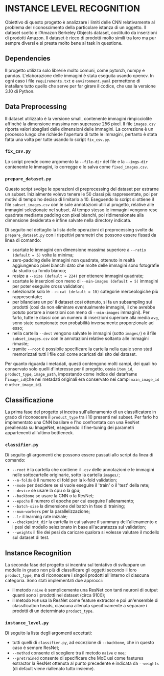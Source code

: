# INSTANCE LEVEL RECOGNITION
Obiettivo di questo progetto è analizzare i limiti delle CNN
relativamente al problema del riconoscimento della particolare
istanza di un oggetto. Il dataset scelto è l'Amazon Berkeley
Objects dataset, costituito da inserzioni di prodotti Amazon.
Il dataset è ricco di prodotti molto simili tra loro ma pur
sempre diversi e si presta molto bene al task in questione.

## Dependencies
Il progetto utilizza solo librerie molto comuni, come pytorch, numpy e
pandas. L'elaborazione delle immagini è stata eseguita usando opencv. In
ogni caso i file `requirements.txt` e `environment.yaml` permettono di
installare tutto quello che serve per far girare il codice, che usa la
versione 3.10 di Python.

## Data Preprocessing
Il dataset utilizzato è la versione small, contenente immagini
rimpicciolite affinché la dimensione massima non superasse 256
pixel. Il file `images.csv` riporta valori sbagliati delle dimensioni delle
immagini. La correzione è un processo lungo che richiede l'apertura di
tutte le immagini, pertanto è stata fatta una volta per tutte usando
lo script `fix_csv.py`.

### `fix_csv.py`
Lo script prende come argomento la `--file-dir`
del file e la `--imgs-dir` contenente le immagini, lo corregge e lo
salva come `fixed_images.csv`.

### `prepare_dataset.py`
Questo script svolge le operazioni di preprocessing del dataset per estrarne
un subset. Inizialmente volevo tenere le 50 classi più rappresentate, poi
per motivi di tempo ho deciso di limitarlo a 10. Eseguendo lo script si 
ottiene il file `subset_images.csv` con le sole annotazioni utili al
progetto, relative alle immagini selezionate nel subset. Al tempo stesso
le immagini vengono rese quadrate mediante padding con pixel bianchi, poi
ridimensionate alla dimensione desiderata e infine salvate nella directory
indicata.

Di seguito nel dettaglio la lista delle operazioni di preprocessing
svolte da `prepare_dataset.py` con i rispettivi parametri che possono
essere fissati da linea di comando:
- scartate le immagini con dimensione massima superiore a `--ratio 
(default = 5)` volte la minima;
- zero-padding delle immagini non quadrate, ottenuto in realtà
aggiungendo pixel bianchi dato che molte delle immagini sono
fotografie da studio su fondo bianco;
- resize a `--size (default = 224)` per ottenere immagini quadrate;
- scartate le inserzioni con meno di `--min-images (default = 5)`
immagini per poter eseguire cross validation;
- selezionate solo le `--n-cat (default = 10)`
categorie merceologiche più rappresentate;
- per bilanciare un po' il dataset così ottenuto, si fa un subsampling
sui prodotti (così da non eliminare eventualmente immagini, il che avrebbe
potuto portare a inserzioni con meno di `--min-images` immagini). Per farlo,
tutte le classi con un numero di inserzioni superiore alla media `avg`, sono
state campionate con probabilità inversamente proporzionale ad esso;
- nella cartella `--dest` vengono salvate le immagini (sotto `images/`)
e il file `subset_images.csv` con le annotazioni relative soltanto alle 
immagini rimaste;
- tramite `--root` è possibile specificare la cartella nella quale sono
stati memorizzati tutti i file così come scaricati dal sito del dataset.

Per quanto riguarda i metadati, questi contengono molti campi, dei
quali ho conservato solo quelli d'interesse per il progetto, ossia
`item_id`, `product_type`, `image_path`, impostando come indice del
dataframe l'`image_id`(che nei metadati originali era conservato
nei campi `main_image_id` e `other_image_id`).

## Classificazione

La prima fase del progetto si incetra sull'allenamento di un classificatore
in grado di riconoscere il `product_type` tra i 10 presenti nel subset. Per
farlo ho implementato una CNN basilare e l'ho confrontata con una ResNet
preallenata su ImageNet, eseguendo il fine-tuning dei parametri
appartenenti all'ultimo bottleneck.

### `classifier.py`

Di seguito gli argomenti che possono essere passati allo script da linea di
comando:
- `--root` è la cartella che contiene il `.csv` delle annotazioni e
le immagini nelle sottocartelle originarie, sotto la cartella `images/`;
- `--n-folds` è il numero di fold per la k-fold validation;
- `--mode` per decidere se si vuole eseguire il 'train' o il 'test' della 
rete;
- `--device` se usare la cpu o la gpu;
- `--backbone` se usare la CNN o la ResNet;
- `--epochs` il numero di epoche per cui eseguire l'allenamento;
- `--batch-size` la dimensione del batch in fase di training;
- `--num-workers` per la parallelizzazione;
- `--lr` il learning rate iniziale;
- `--checkpoint_dir` la cartella in cui salvare il summary dell'allenamento
e i pesi del modello selezionato in base all'acuratezza sul validation;
- `--weights` il file dei pesi da caricare qualora si volesse valutare il
modello sul dataset di test.

## Instance Recognition

La seconda fase del progetto si incentra sul tentativo di sviluppare un
modello in grado non più di classificare gli oggetti secondo il loro
`product_type`, ma di riconoscere i singoli prodotti all'interno di
ciascuna categoria. Sono stati implementati due approcci:
- il metodo `naive` è semplicemente una ResNet con tanti neuroni di output
quanti sono i prodotti nel dataset (circa 9100);
- il metodo `MoE` usa la ResNet come feature extractor e poi un'ensemble di 
classification heads, ciascuna allenata specificamente a separare i prodotti
di un determinato `product_type`.

### `instance_level.py`

Di seguito la lista degli argomenti accettati:
- tutti quelli di `classifier.py`, ad eccezione di `--backbone`, che in questo
caso è sempre ResNet;
- `--method` consente di scegliere tra il metodo `naive` e `moe`;
- `--pretrained` consente di specificare che MoE usi come faetures extractor
la ResNet ottenuta al punto precedente e indicata da `--weights` (di default
viene riallenato tutto insieme).
